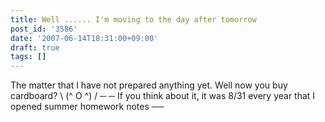 ```yaml
---
title: Well ...... I'm moving to the day after tomorrow
post_id: '3586'
date: '2007-06-14T18:31:00+09:00'
draft: true
tags: []
---
```


The matter that I have not prepared anything yet. Well now you buy cardboard? \ (^ O ^) / ─ ─ If you think about it, it was 8/31 every year that I opened summer homework notes ──
